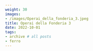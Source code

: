 ```yaml
---
weight: 30
images:
- /images/Operai_della_fonderia_3.jpeg
title: Operai della Fonderia 3
date: 2022-10-01
tags:
- archive # all posts
- ferro
---
```

